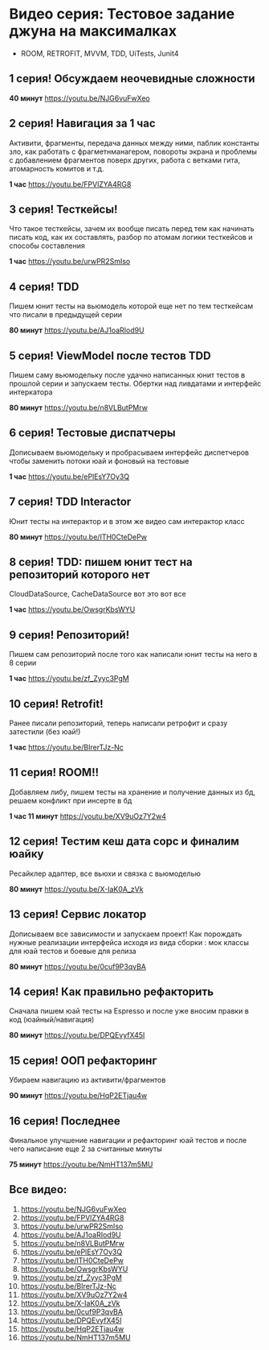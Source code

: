 # Видео серия: Тестовое задание джуна на максималках
- ROOM, RETROFIT, MVVM, TDD, UiTests, Junit4

## 1 серия! Обсуждаем неочевидные сложности

**40 минут**
https://youtu.be/NJG6vuFwXeo

## 2 серия! Навигация за 1 час
Активити,  фрагменты, передача данных между ними, паблик константы зло, как работать с фрагметнманагером, повороты экрана и проблемы с добавлением фрагментов поверх других, работа с ветками гита, атомарность комитов и т.д.

**1 час**
https://youtu.be/FPVlZYA4RG8

## 3 серия! Тесткейсы!
Что такое тесткейсы, зачем их вообще писать перед тем как начинать писать код, как их составлять, разбор по атомам логики тесткейсов и способы составления

**1 час** 
https://youtu.be/urwPR2SmIso

## 4 серия! TDD
Пишем юнит тесты на вьюмодель которой еще нет по тем тесткейсам что писали в предыдущей серии

**80 минут** 
https://youtu.be/AJ1oaRIod9U

## 5 серия! ViewModel после тестов TDD
Пишем саму вьюмодельку после удачно написанных юнит тестов в прошлой серии и запускаем тесты. Обертки над ливдатами и интерфейс интеркатора

**80 минут**
https://youtu.be/n8VLButPMrw

## 6 серия! Тестовые диспатчеры
Дописываем вьюмодельку и пробрасываем интерфейс диспетчеров чтобы заменить потоки юай и фоновый на тестовые

**1 час**
https://youtu.be/ePlEsY7Oy3Q

## 7 серия! TDD Interactor
Юнит тесты на интерактор и в этом же видео сам интерактор класс

**80 минут**
https://youtu.be/ITH0CteDePw

## 8 серия! TDD: пишем юнит тест на репозиторий которого нет
CloudDataSource, CacheDataSource вот это вот все

**1 час**
https://youtu.be/OwsgrKbsWYU

## 9 серия!  Репозиторий!
Пишем сам репозиторий после того как написали юнит тесты на него в 8 серии

**1 час**
https://youtu.be/zf_Zyyc3PgM

## 10 серия! Retrofit!
Ранее писали репозиторий, теперь написали ретрофит и сразу затестили (без юай!)

**1 час**
https://youtu.be/BIrerTJz-Nc

## 11 серия! ROOM!!
Добавляем либу, пишем тесты на хранение и получение данных из бд,  решаем конфликт при инсерте в бд

**1 час 11 минут**
https://youtu.be/XV9uOz7Y2w4

## 12 серия! Тестим кеш дата сорс и финалим юайку
Ресайклер адаптер, все вьюхи и связка с вьюмоделью

**80 минут** 
https://youtu.be/X-IaK0A_zVk

## 13 серия! Сервис локатор
Дописываем все зависимости и запускаем проект! 
Как порождать нужные реализации интерфейса исходя из вида сборки : мок классы для юай тестов и боевые для релиза

**80 минут**
https://youtu.be/0cuf9P3qvBA

## 14 серия! Как правильно рефакторить 
Сначала пишем юай тесты на Espresso и после уже вносим правки в код (юайный/навигация)

**80 минут**
https://youtu.be/DPQEvyfX45I

## 15 серия! ООП рефакторинг
Убираем навигацию из активити/фрагментов

**90 минут**
https://youtu.be/HqP2ETjau4w

## 16 серия! Последнее
Финальное улучшение навигации и рефакторинг юай тестов и после чего написание еще 2 за считанные минуты

**75 минут**
https://youtu.be/NmHT137m5MU 

## Все видео: 
1. https://youtu.be/NJG6vuFwXeo
2. https://youtu.be/FPVlZYA4RG8
2. https://youtu.be/urwPR2SmIso
3. https://youtu.be/AJ1oaRIod9U
4. https://youtu.be/n8VLButPMrw
5. https://youtu.be/ePlEsY7Oy3Q
6. https://youtu.be/ITH0CteDePw
7. https://youtu.be/OwsgrKbsWYU
8. https://youtu.be/zf_Zyyc3PgM
9. https://youtu.be/BIrerTJz-Nc
10. https://youtu.be/XV9uOz7Y2w4
11. https://youtu.be/X-IaK0A_zVk
12. https://youtu.be/0cuf9P3qvBA
13. https://youtu.be/DPQEvyfX45I
14. https://youtu.be/HqP2ETjau4w
15. https://youtu.be/NmHT137m5MU 


